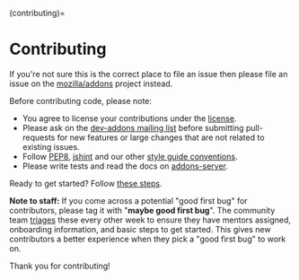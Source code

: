 (contributing)=

# Contributing

If you're not sure this is the correct place to file an issue
then please file an issue on the [mozilla/addons] project instead.

Before contributing code, please note:

- You agree to license your contributions under the [license].
- Please ask on the [dev-addons mailing list] before submitting
  pull-requests for new features or large changes that are not related to
  existing issues.
- Follow [PEP8], [jshint] and our other [style guide conventions].
- Please write tests and read the docs on [addons-server].

Ready to get started? Follow [these steps](https://wiki.mozilla.org/Add-ons/Contribute/Code).

**Note to staff:** If you come across a potential "good first bug" for contributors, please tag it with "**maybe good first bug**". The community team [triages](https://wiki.mozilla.org/Add-ons/Contribute/Goodfirstbugs_triage) these every other week to ensure they have mentors assigned, onboarding information, and basic steps to get started. This gives new contributors a better experience when they pick a "good first bug" to work on.

Thank you for contributing!

[addons-server]: https://addons-server.readthedocs.io/en/latest/
[dev-addons mailing list]: https://mail.mozilla.org/listinfo/dev-addons
[jshint]: http://www.jshint.com/
[license]: https://github.com/mozilla/addons-server/blob/master/LICENSE
[mozilla/addons]: https://github.com/mozilla/addons/issues/new
[pep8]: https://www.python.org/dev/peps/pep-0008/
[style guide conventions]: https://mozweb.readthedocs.io/en/latest/
